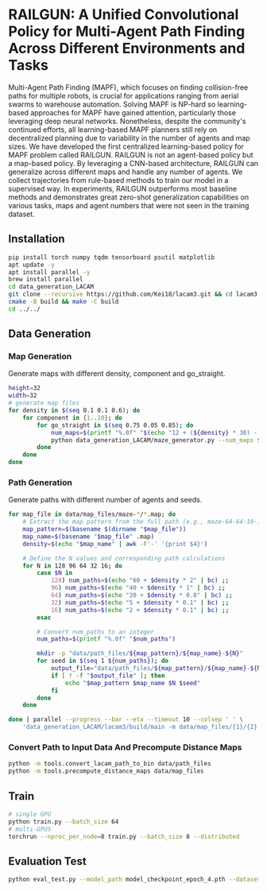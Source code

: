 # RAILGUN: A Unified Convolutional Policy for Multi-Agent Path Finding Across Different Environments and Tasks

Multi-Agent Path Finding (MAPF), which focuses on finding collision-free paths for multiple robots, is crucial for applications ranging from aerial swarms to warehouse automation. Solving MAPF is NP-hard so learning-based approaches for MAPF have gained attention, particularly those leveraging deep neural networks. Nonetheless, despite the community's continued efforts, all learning-based MAPF planners still rely on decentralized planning due to variability in the number of agents and map sizes. We have developed the first centralized learning-based policy for MAPF problem called RAILGUN. RAILGUN is not an agent-based policy but a map-based policy. By leveraging a CNN-based architecture, RAILGUN can generalize across different maps and handle any number of agents. We collect trajectories from rule-based methods to train our model in a supervised way. In experiments, RAILGUN outperforms most baseline methods and demonstrates great zero-shot generalization capabilities on various tasks, maps and agent numbers that were not seen in the training dataset.


## Installation
```bash
pip install torch numpy tqdm tensorboard psutil matplotlib
apt update -y
apt install parallel -y
brew install parallel
cd data_generation_LACAM
git clone --recursive https://github.com/Kei18/lacam3.git && cd lacam3
cmake -B build && make -C build
cd ../../
```

## Data Generation

### Map Generation

Generate maps with different density, component and go_straight.

```bash
height=32
width=32
# generate map files
for density in $(seq 0.1 0.1 0.6); do 
    for component in {1..10}; do
        for go_straight in $(seq 0.75 0.05 0.85); do
            num_maps=$(printf "%.0f" "$(echo "12 + (${density} * 30) - (${component} * 2)" | bc)")
            python data_generation_LACAM/maze_generator.py --num_maps $num_maps --width $((width-2)) --height $((height-2)) --obstacle_density $density --wall_components $component --go_straight $go_straight
        done
    done
done
```

### Path Generation

Generate paths with different number of agents and seeds.

```bash
for map_file in data/map_files/maze-*/*.map; do
    # Extract the map pattern from the full path (e.g., maze-64-64-10-1-0.1)
    map_pattern=$(basename $(dirname "$map_file"))
    map_name=$(basename "$map_file" .map)
    density=$(echo "$map_name" | awk -F'-' '{print $4}')

    # Define the N values and corresponding path calculations
    for N in 128 96 64 32 16; do
        case $N in
            128) num_paths=$(echo "60 + $density * 2" | bc) ;;
            96) num_paths=$(echo "40 + $density * 1" | bc) ;;
            64) num_paths=$(echo "20 + $density * 0.8" | bc) ;;
            32) num_paths=$(echo "5 + $density * 0.1" | bc) ;;
            16) num_paths=$(echo "2 + $density * 0.1" | bc) ;;
        esac

        # Convert num_paths to an integer
        num_paths=$(printf "%.0f" "$num_paths")

        mkdir -p "data/path_files/${map_pattern}/${map_name}-${N}"
        for seed in $(seq 1 ${num_paths}); do
            output_file="data/path_files/${map_pattern}/${map_name}-${N}/${map_name}-${N}-${seed}.path"
            if [ ! -f "$output_file" ]; then
                echo "$map_pattern $map_name $N $seed"
            fi
        done
    done

done | parallel --progress --bar --eta --timeout 10 --colsep ' ' \
    'data_generation_LACAM/lacam3/build/main -m data/map_files/{1}/{2}.map -N {3} -s {4} -v 1 -o data/path_files/{1}/{2}-{3}/{2}-{3}-{4}.path'
```

### Convert Path to Input Data And Precompute Distance Maps

```bash
python -m tools.convert_lacam_path_to_bin data/path_files
python -m tools.precompute_distance_maps data/map_files
```

## Train

```bash
# single GPU
python train.py --batch_size 64
# multi-GPUS
torchrun --nproc_per_node=8 train.py --batch_size 8 --distributed 
```

## Evaluation Test
```bash
python eval_test.py --model_path model_checkpoint_epoch_4.pth --dataset_paths data/input_data/maze-32-32-60-1-75/maze-32-32-60-1-75-0-16/maze-32-32-60-1-75-0-16-1.bin --show
```
